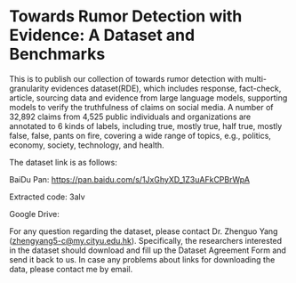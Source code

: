# Towards Rumor Detection with Evidence: A Dataset and Benchmarks

This is to publish our collection of towards rumor detection with multi-granularity evidences dataset(RDE),  which includes response, fact-check, article, sourcing data and evidence from large language models, supporting models to verify the truthfulness of claims on social media. A number of 32,892 claims from 4,525 public individuals and organizations are annotated to 6 kinds of labels, including true, mostly true, half true, mostly false, false, pants on fire, covering a wide range of topics, e.g., politics, economy, society, technology, and health.

The dataset link is as follows:

BaiDu Pan: https://pan.baidu.com/s/1JxGhyXD_1Z3uAFkCPBrWpA 

Extracted code: 3alv 


Google Drive:

For any question regarding the dataset, please contact Dr. Zhenguo Yang (zhengyang5-c@my.cityu.edu.hk). Specifically, the researchers interested in the dataset should download and fill up the Dataset Agreement Form and send it back to us. In case any problems about links for downloading the data, please contact me by email.
